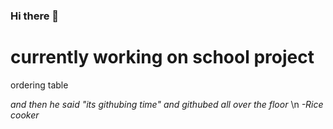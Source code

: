 ### Hi there 👋
# currently working on school project
ordering table







*and then he said "its githubing time" and githubed all over the floor*
\n *-Rice cooker*
